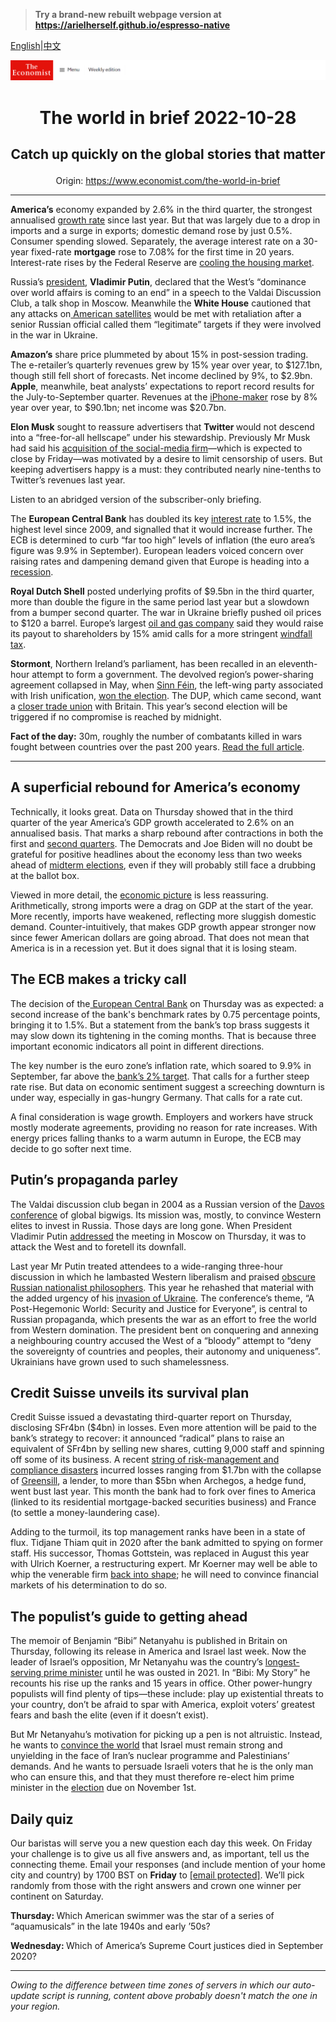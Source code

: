 > **Try a brand-new rebuilt webpage version at https://arielherself.github.io/espresso-native**

[English](https://github.com/arielherself/espresso/blob/main/README.md)|[中文](https://github-com.translate.goog/arielherself/espresso/blob/main/README.md?_x_tr_sl=en&_x_tr_tl=zh-CN&_x_tr_hl=zh-CN&_x_tr_pto=wapp)



![The Economist](menubar.png)

# <p align="center">The world in brief 2022-10-28</p>

## <p align="center">Catch up quickly on the global stories that matter</p>

<p align="center">Origin: <a href="https://www.economist.com/the-world-in-brief">https://www.economist.com/the-world-in-brief</a><hr>

<strong>America’s</strong> economy expanded by 2.6% in the third quarter, the strongest annualised [growth rate](https://www.economist.com/finance-and-economics/2022/10/02/americas-economy-is-too-strong-for-its-own-good) since last year. But that was largely due to a drop in imports and a surge in exports; domestic demand rose by just 0.5%. Consumer spending slowed. Separately, the average interest rate on a 30-year fixed-rate <strong>mortgage</strong> rose to 7.08% for the first time in 20 years. Interest-rate rises by the Federal Reserve are [cooling the housing market](https://www.economist.com/leaders/2022/10/20/a-global-house-price-slump-is-coming).

Russia’s [president](https://www.economist.com/europe/2022/10/26/russias-elite-begins-to-ponder-a-putinless-future), <strong>Vladimir Putin</strong>, declared that the West’s “dominance over world affairs is coming to an end” in a speech to the Valdai Discussion Club, a talk shop in Moscow. Meanwhile the <strong>White House</strong> cautioned that any attacks on[ American satellites](https://www.economist.com/graphic-detail/2022/04/29/satellite-internet-is-a-hot-new-commodity-in-ukraine) would be met with retaliation after a senior Russian official called them “legitimate” targets if they were involved in the war in Ukraine.

<strong>Amazon’s</strong> share price plummeted by about 15% in post-session trading. The e-retailer’s quarterly revenues grew by 15% year over year, to $127.1bn, though still fell short of forecasts. Net income declined by 9%, to $2.9bn. <strong>Apple</strong>, meanwhile, beat analysts’ expectations to report record results for the July-to-September quarter. Revenues at the [iPhone-maker](https://www.economist.com/business/2022/07/31/apple-already-sold-everyone-an-iphone-now-what) rose by 8% year over year, to $90.1bn; net income was $20.7bn.

<strong>Elon Musk</strong> sought to reassure advertisers that <strong>Twitter </strong>would not descend into a “free-for-all hellscape” under his stewardship. Previously Mr Musk had said his [acquisition of the social-media firm](https://www.economist.com/business/2022/10/11/will-elon-musk-owned-twitter-end-up-as-a-deal-from-hell)—which is expected to close by Friday—was motivated by a desire to limit censorship of users. But keeping advertisers happy is a must: they contributed nearly nine-tenths to Twitter’s revenues last year.

Listen to an abridged version of the subscriber-only briefing.

The <strong>European Central Bank</strong> has doubled its key [interest rate](https://www.economist.com/films/2022/06/09/why-do-central-banks-raise-interest-rates) to 1.5%, the highest level since 2009, and signalled that it would increase further. The ECB is determined to curb “far too high” levels of inflation (the euro area’s figure was 9.9% in September). European leaders voiced concern over raising rates and dampening demand given that Europe is heading into a [recession](https://www.economist.com/finance-and-economics/2022/10/11/as-europe-falls-into-recession-russia-climbs-out).

<strong>Royal Dutch Shell</strong> posted underlying profits of $9.5bn in the third quarter, more than double the figure in the same period last year but a slowdown from a bumper second quarter. The war in Ukraine briefly pushed oil prices to $120 a barrel. Europe’s largest [oil and gas company](https://www.economist.com/finance-and-economics/2022/05/31/why-the-oil-price-is-spiking-again) said they would raise its payout to shareholders by 15% amid calls for a more stringent [windfall tax](https://www.economist.com/leaders/2022/03/19/windfall-taxes-on-energy-companies-are-a-bad-idea).

<strong>Stormont</strong>, Northern Ireland’s parliament, has been recalled in an eleventh-hour attempt to form a government. The devolved region’s power-sharing agreement collapsed in May, when [Sinn Féin](https://www.economist.com/britain/sinn-fein-has-become-northern-irelands-biggest-party/21809215), the left-wing party associated with Irish unification, [won the election](https://www.economist.com/britain/sinn-fein-has-become-northern-irelands-biggest-party/21809215). The DUP, which came second, want a [closer trade union](https://www.economist.com/britain/2022/02/12/northern-irish-devolution-collapses-again) with Britain. This year’s second election will be triggered if no compromise is reached by midnight.

<strong>Fact of the day:</strong> 30m, roughly the number of combatants killed in wars fought between countries over the past 200 years. [Read the full article](https://www.economist.com/interactive/international/2022/10/24/vladimir-putin-is-dragging-the-world-back-to-a-bloodier-time).

----------

## A superficial rebound for America’s economy

Technically, it looks great. Data on Thursday showed that in the third quarter of the year America’s GDP growth accelerated to 2.6% on an annualised basis. That marks a sharp rebound after contractions in both the first and [second quarters](https://www.economist.com/graphic-detail/2022/07/28/americas-gdp-shrinks-for-the-second-consecutive-quarter). The Democrats and Joe Biden will no doubt be grateful for positive headlines about the economy less than two weeks ahead of [midterm elections](https://www.economist.com/mid-terms-2022), even if they will probably still face a drubbing at the ballot box.

Viewed in more detail, the [economic picture](https://www.economist.com/finance-and-economics/2022/06/09/a-focus-on-gdp-understates-the-strength-of-americas-recovery) is less reassuring. Arithmetically, strong imports were a drag on GDP at the start of the year. More recently, imports have weakened, reflecting more sluggish domestic demand. Counter-intuitively, that makes GDP growth appear stronger now since fewer American dollars are going abroad. That does not mean that America is in a recession yet. But it does signal that it is losing steam.

## The ECB makes a tricky call

The decision of the[ European Central Bank](https://www.economist.com/finance-and-economics/2022/07/14/the-ecbs-masterplan-to-manipulate-markets) on Thursday was as expected: a second increase of the bank&#x27;s benchmark rates by 0.75 percentage points, bringing it to 1.5%. But a statement from the bank’s top brass suggests it may slow down its tightening in the coming months. That is because three important economic indicators all point in different directions.

The key number is the euro zone’s inflation rate, which soared to 9.9% in September, far above the[ bank’s 2% target](https://www.economist.com/finance-and-economics/2021/07/17/what-does-the-ecbs-new-target-mean-in-practice). That calls for a further steep rate rise. But data on economic sentiment suggest a screeching downturn is under way, especially in gas-hungry Germany. That calls for a rate cut.

A final consideration is wage growth. Employers and workers have struck mostly moderate agreements, providing no reason for rate increases. With energy prices falling thanks to a warm autumn in Europe, the ECB may decide to go softer next time.

## Putin’s propaganda parley

The Valdai discussion club began in 2004 as a Russian version of the [Davos conference](https://www.economist.com/business/2022/05/26/is-this-the-end-of-davos-man) of global bigwigs. Its mission was, mostly, to convince Western elites to invest in Russia. Those days are long gone. When President Vladimir Putin [addressed](https://www.economist.com/films/2022/09/23/we-read-between-the-lines-of-putins-speech) the meeting in Moscow on Thursday, it was to attack the West and to foretell its downfall.

Last year Mr Putin treated attendees to a wide-ranging three-hour discussion in which he lambasted Western liberalism and praised [obscure Russian nationalist philosophers](https://www.economist.com/briefing/2022/07/28/vladimir-putin-is-in-thrall-to-a-distinctive-brand-of-russian-fascism). This year he rehashed that material with the added urgency of his [invasion of Ukraine](https://www.economist.com/leaders/2022/09/15/vladimir-putins-war-is-failing-the-west-should-help-it-fail-faster). The conference’s theme, “A Post-Hegemonic World: Security and Justice for Everyone”, is central to Russian propaganda, which presents the war as an effort to free the world from Western domination. The president bent on conquering and annexing a neighbouring country accused the West of a “bloody” attempt to “deny the sovereignty of countries and peoples, their autonomy and uniqueness”. Ukrainians have grown used to such shamelessness.

## Credit Suisse unveils its survival plan

Credit Suisse issued a devastating third-quarter report on Thursday, disclosing SFr4bn ($4bn) in losses. Even more attention will be paid to the bank’s strategy to recover: it announced “radical” plans to raise an equivalent of SFr4bn by selling new shares, cutting 9,000 staff and spinning off some of its business. A recent [string of risk-management and compliance disasters](https://www.economist.com/finance-and-economics/2022/10/03/credit-suisse-and-the-hunt-for-the-weakest-link-in-global-finance) incurred losses ranging from $1.7bn with the collapse of [Greensill](https://www.economist.com/finance-and-economics/2021/03/06/greensill-capitals-woes-will-reverberate-widely), a lender, to more than $5bn when Archegos, a hedge fund, went bust last year. This month the bank had to fork over fines to America (linked to its residential mortgage-backed securities business) and France (to settle a money-laundering case).

Adding to the turmoil, its top management ranks have been in a state of flux. Tidjane Thiam quit in 2020 after the bank admitted to spying on former staff. His successor, Thomas Gottstein, was replaced in August this year with Ulrich Koerner, a restructuring expert. Mr Koerner may well be able to whip the venerable firm [back into shape](https://www.economist.com/finance-and-economics/2022/09/28/investment-banks-are-sharpening-the-axe); he will need to convince financial markets of his determination to do so.

## The populist’s guide to getting ahead

The memoir of Benjamin “Bibi” Netanyahu is published in Britain on Thursday, following its release in America and Israel last week. Now the leader of Israel’s opposition, Mr Netanyahu was the country’s [longest-serving prime minister](https://www.economist.com/middle-east-and-africa/2021/10/30/netanyahus-shadow-starts-to-recede-in-israel) until he was ousted in 2021. In “Bibi: My Story” he recounts his rise up the ranks and 15 years in office. Other power-hungry populists will find plenty of tips—these include: play up existential threats to your country, don’t be afraid to spar with America, exploit voters’ greatest fears and bash the elite (even if it doesn’t exist).

But Mr Netanyahu’s motivation for picking up a pen is not altruistic. Instead, he wants to [convince the world](https://www.economist.com/middle-east-and-africa/2020/09/10/serbia-and-kosovo-awkwardly-embrace-israel) that Israel must remain strong and unyielding in the face of Iran’s nuclear programme and Palestinians’ demands. And he wants to persuade Israeli voters that he is the only man who can ensure this, and that they must therefore re-elect him prime minister in the [election](https://www.economist.com/middle-east-and-africa/2022/06/20/israels-government-collapses-prompting-the-fifth-election-in-four-years) due on November 1st.

## Daily quiz

Our baristas will serve you a new question each day this week. On Friday your challenge is to give us all five answers and, as important, tell us the connecting theme. Email your responses (and include mention of your home city and country) by 1700 BST on <strong>Friday</strong> to [<span class="__cf_email__" data-cfemail="3263475b48774142405741415d7257515d5c5d5f5b41461c515d5f">[email&#160;protected]</span>](https://mail.google.com/mail/?view=cm&amp;fs=1&amp;tf=1&amp;to=QuizEspresso@economist.com). We’ll pick randomly from those with the right answers and crown one winner per continent on Saturday.

<strong>Thursday: </strong>Which American swimmer was the star of a series of “aquamusicals” in the late 1940s and early ’50s?

<strong>Wednesday: </strong>Which of America’s Supreme Court justices died in September 2020?

----------

*Owing to the difference between time zones of servers in which our auto-update script is running, content above probably doesn't match the one in your region.*
